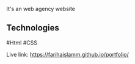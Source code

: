 It's an web agency website

## Technologies
#Html
#CSS

Live link: https://farihaislamm.github.io/portfolio/